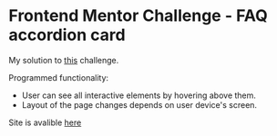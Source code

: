 # Frontend Mentor Challenge - FAQ accordion card  
My solution to [this](https://www.frontendmentor.io/challenges/faq-accordion-card-XlyjD0Oam) challenge.  
  
Programmed functionality:
* User can see all interactive elements by hovering above them.  
* Layout of the page changes depends on user device's screen.  
  
Site is avalible [here](https://jakubziemak.github.io/FAQ-accordion-card/)
